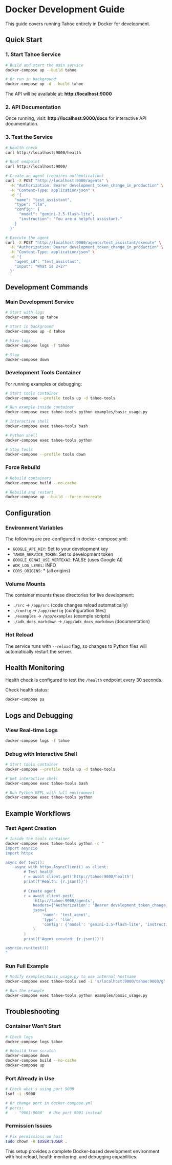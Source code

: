 # Docker Development Guide

This guide covers running Tahoe entirely in Docker for development.

## Quick Start

### 1. Start Tahoe Service

```bash
# Build and start the main service
docker-compose up --build tahoe

# Or run in background
docker-compose up -d --build tahoe
```

The API will be available at: **http://localhost:9000**

### 2. API Documentation

Once running, visit: **http://localhost:9000/docs** for interactive API documentation.

### 3. Test the Service

```bash
# Health check
curl http://localhost:9000/health

# Root endpoint
curl http://localhost:9000/

# Create an agent (requires authentication)
curl -X POST "http://localhost:9000/agents" \
  -H "Authorization: Bearer development_token_change_in_production" \
  -H "Content-Type: application/json" \
  -d '{
    "name": "test_assistant",
    "type": "llm",
    "config": {
      "model": "gemini-2.5-flash-lite",
      "instruction": "You are a helpful assistant."
    }
  }'

# Execute the agent
curl -X POST "http://localhost:9000/agents/test_assistant/execute" \
  -H "Authorization: Bearer development_token_change_in_production" \
  -H "Content-Type: application/json" \
  -d '{
    "agent_id": "test_assistant",
    "input": "What is 2+2?"
  }'
```

## Development Commands

### Main Development Service

```bash
# Start with logs
docker-compose up tahoe

# Start in background
docker-compose up -d tahoe

# View logs
docker-compose logs -f tahoe

# Stop
docker-compose down
```

### Development Tools Container

For running examples or debugging:

```bash
# Start tools container
docker-compose --profile tools up -d tahoe-tools

# Run example inside container
docker-compose exec tahoe-tools python examples/basic_usage.py

# Interactive shell
docker-compose exec tahoe-tools bash

# Python shell
docker-compose exec tahoe-tools python

# Stop tools
docker-compose --profile tools down
```

### Force Rebuild

```bash
# Rebuild containers
docker-compose build --no-cache

# Rebuild and restart
docker-compose up --build --force-recreate
```

## Configuration

### Environment Variables

The following are pre-configured in docker-compose.yml:

- `GOOGLE_API_KEY`: Set to your development key
- `TAHOE_SERVICE_TOKEN`: Set to development token
- `GOOGLE_GENAI_USE_VERTEXAI`: FALSE (uses Google AI)
- `ADK_LOG_LEVEL`: INFO
- `CORS_ORIGINS`: * (all origins)

### Volume Mounts

The container mounts these directories for live development:

- `./src` → `/app/src` (code changes reload automatically)
- `./config` → `/app/config` (configuration files)
- `./examples` → `/app/examples` (example scripts)
- `./adk_docs_markdown` → `/app/adk_docs_markdown` (documentation)

### Hot Reload

The service runs with `--reload` flag, so changes to Python files will automatically restart the server.

## Health Monitoring

Health check is configured to test the `/health` endpoint every 30 seconds.

Check health status:
```bash
docker-compose ps
```

## Logs and Debugging

### View Real-time Logs
```bash
docker-compose logs -f tahoe
```

### Debug with Interactive Shell
```bash
# Start tools container
docker-compose --profile tools up -d tahoe-tools

# Get interactive shell
docker-compose exec tahoe-tools bash

# Run Python REPL with full environment
docker-compose exec tahoe-tools python
```

## Example Workflows

### Test Agent Creation
```bash
# Inside the tools container
docker-compose exec tahoe-tools python -c "
import asyncio
import httpx

async def test():
    async with httpx.AsyncClient() as client:
        # Test health
        r = await client.get('http://tahoe:9000/health')
        print(f'Health: {r.json()}')
        
        # Create agent
        r = await client.post(
            'http://tahoe:9000/agents',
            headers={'Authorization': 'Bearer development_token_change_in_production'},
            json={
                'name': 'test_agent',
                'type': 'llm',
                'config': {'model': 'gemini-2.5-flash-lite', 'instruction': 'Be helpful'}
            }
        )
        print(f'Agent created: {r.json()}')

asyncio.run(test())
"
```

### Run Full Example
```bash
# Modify examples/basic_usage.py to use internal hostname
docker-compose exec tahoe-tools sed -i 's/localhost:9000/tahoe:9000/g' examples/basic_usage.py

# Run the example
docker-compose exec tahoe-tools python examples/basic_usage.py
```

## Troubleshooting

### Container Won't Start
```bash
# Check logs
docker-compose logs tahoe

# Rebuild from scratch
docker-compose down
docker-compose build --no-cache
docker-compose up
```

### Port Already in Use
```bash
# Check what's using port 9000
lsof -i :9000

# Or change port in docker-compose.yml
# ports:
#   - "9001:9000"  # Use port 9001 instead
```

### Permission Issues
```bash
# Fix permissions on host
sudo chown -R $USER:$USER .
```

This setup provides a complete Docker-based development environment with hot reload, health monitoring, and debugging capabilities.